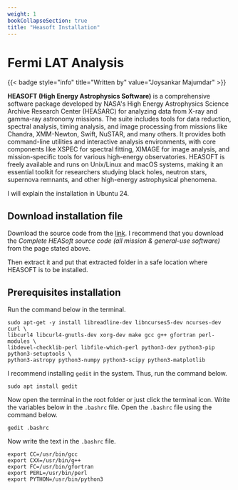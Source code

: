 ```yaml
---
weight: 1
bookCollapseSection: true
title: "Heasoft Installation"
---
```


# Fermi LAT Analysis
{{< badge style="info" title="Written by" value="Joysankar Majumdar" >}}

**HEASOFT (High Energy Astrophysics Software)** is a comprehensive software package developed by NASA's High Energy Astrophysics Science Archive Research Center (HEASARC) for analyzing data from X-ray and gamma-ray astronomy missions. The suite includes tools for data reduction, spectral analysis, timing analysis, and image processing from missions like Chandra, XMM-Newton, Swift, NuSTAR, and many others. It provides both command-line utilities and interactive analysis environments, with core components like XSPEC for spectral fitting, XIMAGE for image analysis, and mission-specific tools for various high-energy observatories. HEASOFT is freely available and runs on Unix/Linux and macOS systems, making it an essential toolkit for researchers studying black holes, neutron stars, supernova remnants, and other high-energy astrophysical phenomena.

I will explain the installation in Ubuntu 24.

## Download installation file
Download the source code from the [link](https://heasarc.gsfc.nasa.gov/lheasoft/download.html). I recommend that you download the _Complete HEASoft source code (all mission & general-use software)_ from the page stated above.

Then extract it and put that extracted folder in a safe location where HEASOFT is to be installed.

## Prerequisites installation
Run the command below in the terminal.

```shell
sudo apt-get -y install libreadline-dev libncurses5-dev ncurses-dev curl \
libcurl4 libcurl4-gnutls-dev xorg-dev make gcc g++ gfortran perl-modules \
libdevel-checklib-perl libfile-which-perl python3-dev python3-pip python3-setuptools \
python3-astropy python3-numpy python3-scipy python3-matplotlib
```
I recommend installing `gedit` in the system. Thus, run the command below.
```
sudo apt install gedit
```
Now open the terminal in the root folder or just click the terminal icon. Write the variables below in the `.bashrc` file.
Open the `.bashrc` file using the command below.
```
gedit .bashrc
```
Now write the text in the `.bashrc` file.
```
export CC=/usr/bin/gcc
export CXX=/usr/bin/g++
export FC=/usr/bin/gfortran
export PERL=/usr/bin/perl
export PYTHON=/usr/bin/python3
```
